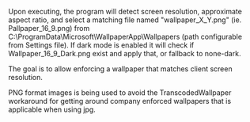 Upon executing, the program will detect screen resolution, approximate aspect ratio, and select a matching file named "wallpaper_X_Y.png" (ie. Pallpaper_16_9.png) from C:\ProgramData\Microsoft\WallpaperApp\Wallpapers (path configurable from Settings file).
If dark mode is enabled it will check if Wallpaper_16_9_Dark.png exist and apply that, or fallback to none-dark.

The goal is to allow enforcing a wallpaper that matches client screen resolution.

PNG format images is being used to avoid the TranscodedWallpaper workaround for getting around company enforced wallpapers that is applicable when using jpg.

